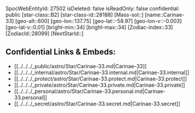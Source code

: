 ﻿---
location: [-58.97,-137.75,600]
type: Star
tags:
- astro/Star

---
SpocWebEntityId: 27502
isDeleted: false
isReadOnly: false
confidential: public
[star-class::B2]
[star-class-id::28188]
[Mass-sol::]
[name::Carinae-33]
[geo-alt::600]
[geo-lon::137.75]
[geo-lat::-58.97]
[geo-lon-v::-0.003]
[geo-lat-v::0.01]
[bright-min::34]
[bright-max::34]
[Zodiac-index::33]
[ZodiacId::28099]
[NextStarId::]



## Confidential Links & Embeds: 
- [[../../../_public/astro/Star/Carinae-33.md|Carinae-33]] 
- [[../../../_internal/astro/Star/Carinae-33.internal.md|Carinae-33.internal]] 
- [[../../../_protect/astro/Star/Carinae-33.protect.md|Carinae-33.protect]] 
- [[../../../_private/astro/Star/Carinae-33.private.md|Carinae-33.private]] 
- [[../../../_personal/astro/Star/Carinae-33.personal.md|Carinae-33.personal]] 
- [[../../../_secret/astro/Star/Carinae-33.secret.md|Carinae-33.secret]]

